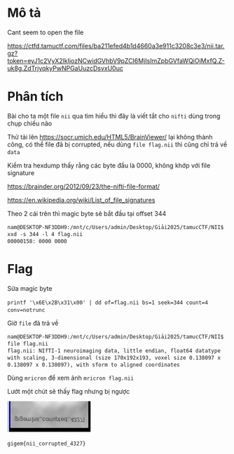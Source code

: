 # Mô tả
Cant seem to open the file

https://ctfd.tamuctf.com/files/ba211efed4b1d4660a3e911c3208c3e3/nii.tar.gz?token=eyJ1c2VyX2lkIjozNCwidGVhbV9pZCI6MjIsImZpbGVfaWQiOjMxfQ.Z-uk8g.ZdTrjyqkyPwNPGaUuzcDsvxU0uc

# Phân tích 
Bài cho ta một file `nii` qua tìm hiểu thì đây là viết tắt cho `nifti` dùng trong chụp chiếu não

Thử tải lên https://socr.umich.edu/HTML5/BrainViewer/ lại không thành công, có thể file đã bị corrupted, nếu dùng `file flag.nii` thì cũng chỉ trả về `data`

Kiểm tra hexdump thấy rằng các byte đầu là 0000, không khớp với file signature 

https://brainder.org/2012/09/23/the-nifti-file-format/

https://en.wikipedia.org/wiki/List_of_file_signatures

Theo 2 cái trên thì magic byte sẽ bắt đầu tại offset 344

```
nam@DESKTOP-NF3DDH9:/mnt/c/Users/admin/Desktop/Giải2025/tamucCTF/NII$ xxd -s 344 -l 4 flag.nii
00000158: 0000 0000
```

# Flag
Sửa magic byte

`printf '\x6E\x2B\x31\x00' | dd of=flag.nii bs=1 seek=344 count=4 conv=notrunc`

Giờ `file` đã trả về

```
nam@DESKTOP-NF3DDH9:/mnt/c/Users/admin/Desktop/Giải2025/tamucCTF/NII$ file flag.nii
flag.nii: NIfTI-1 neuroimaging data, little endian, float64 datatype with scaling, 3-dimensional (size 170x192x193, voxel size 0.138097 x 0.138097 x 0.138097), with sform to aligned coordinates
```

Dùng `mricron` để xem ảnh `mricron flag.nii`

Lướt một chút sẽ thấy flag nhưng bị ngược

![image](flag.png)

`gigem{nii_corrupted_4327}`
